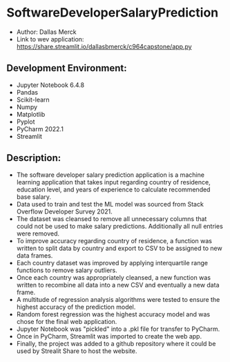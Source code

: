# SoftwareDeveloperSalaryPrediction
- Author: Dallas Merck
- Link to wev application: https://share.streamlit.io/dallasbmerck/c964capstone/app.py

## Development Environment:
- Jupyter Notebook 6.4.8
- Pandas
- Scikit-learn
- Numpy
- Matplotlib
- Pyplot
- PyCharm 2022.1
- Streamlit

## Description:
- The software developer salary prediction application is a machine learning application that takes input regarding country of residence, education level, and years of experience to calculate recommended base salary.
- Data used to train and test the ML model was sourced from Stack Overflow Developer Survey 2021.
- The dataset was cleansed to remove all unnecessary columns that could not be used to make salary predictions. Additionally all null entries were removed.
- To improve accuracy regarding country of residence, a function was written to split data by country and export to CSV to be assigned to new data frames.
- Each country dataset was improved by applying interquartile range functions to remove salary outliers.
- Once each country was appropriately cleansed, a new function was written to recombine all data into a new CSV and eventually a new data frame.
- A multitude of regression analysis algorithms were tested to ensure the highest accuracy of the prediction model.
- Random forest regression was the highest accuracy model and was chose for the final web application.
- Jupyter Notebook was "pickled" into a .pkl file for transfer to PyCharm.
- Once in PyCharm, Streamlit was imported to create the web app. 
- Finally, the project was added to a github repository where it could be used by Strealit Share to host the website.
